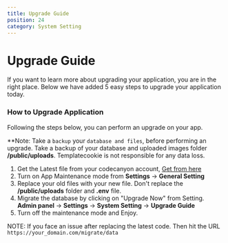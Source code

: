 ```yaml
---
title: Upgrade Guide
position: 24
category: System Setting
---
```


# Upgrade Guide
If you want to learn more about upgrading your application, you are in the right place. Below we have added 5 easy steps to upgrade your application today.

### How to Upgrade Application
Following the steps below, you can perform an upgrade on your app. 

**Note: Take a `backup` your `database and files`, before performing an upgrade. Take a backup of your database and uploaded images folder  **/public/uploads**. Templatecookie is not responsible for any data loss.

1. Get the Latest file from your codecanyon account, [Get from here](https://codecanyon.net/downloads)
2. Turn on App Maintenance mode from **Settings** -> **General Setting**
3. Replace your old files with your new file. Don't replace the **/public/uploads** folder and **.env** file.
4. Migrate the database by clicking on "Upgrade Now" from Setting. **Admin panel** -> **Settings** -> **System Setting** -> **Upgrade Guide**
5. Turn off the maintenance mode and Enjoy.

NOTE: If you face an issue after replacing the latest code. Then hit the URL `https://your_domain.com/migrate/data`
